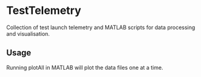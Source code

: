 # TestTelemetry

Collection of test launch telemetry and MATLAB scripts for data processing and visualisation.

## Usage

Running plotAll in MATLAB will plot the data files one at a time.
